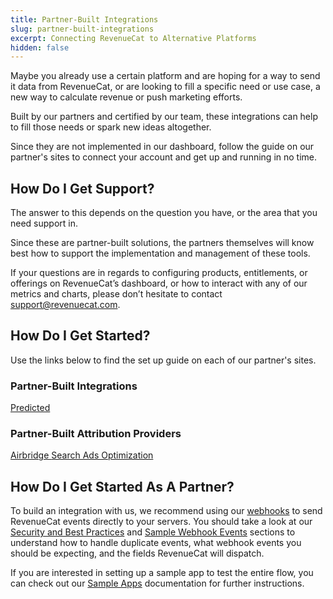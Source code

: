 ```yaml
---
title: Partner-Built Integrations
slug: partner-built-integrations
excerpt: Connecting RevenueCat to Alternative Platforms
hidden: false
---
```


Maybe you already use a certain platform and are hoping for a way to send it data from RevenueCat, or are looking to fill a specific need or use case, a new way to calculate revenue or push marketing efforts.

Built by our partners and certified by our team, these integrations can help to fill those needs or spark new ideas altogether.

Since they are not implemented in our dashboard, follow the guide on our partner's sites to connect your account and get up and running in no time.

## How Do I Get Support?

The answer to this depends on the question you have, or the area that you need support in.

Since these are partner-built solutions, the partners themselves will know best how to support the implementation and management of these tools.

If your questions are in regards to configuring products, entitlements, or offerings on RevenueCat’s dashboard, or how to interact with any of our metrics and charts, please don’t hesitate to contact support@revenuecat.com.

## How Do I Get Started?

Use the links below to find the set up guide on each of our partner's sites.

### Partner-Built Integrations

[Predicted ](https://predicted.gitbook.io/revenuecat-integration/)

### Partner-Built Attribution Providers

[Airbridge ](https://help.airbridge.io/hc/en-us/articles/12964722155929-RevenueCat?utm_source=Browsing)
[Search Ads Optimization ](https://searchadsoptimization.com/resources/attribution/revenuecat)

## How Do I Get Started As A Partner?

To build an integration with us, we recommend using our [webhooks](/integrations/webhooks) to send RevenueCat events directly to your servers. You should take a look at our [Security and Best Practices](/integrations/webhooks#security-and-best-practices) and [Sample Webhook Events](/integrations/webhooks#sample-webhook-events) sections to understand how to handle duplicate events, what webhook events you should be expecting, and the fields RevenueCat will dispatch.

If you are interested in setting up a sample app to test the entire flow, you can check out our [Sample Apps](/platform-resources/sample-apps) documentation for further instructions.
